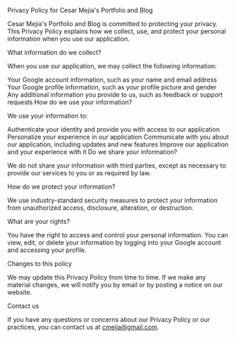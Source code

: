 Privacy Policy for Cesar Mejia's Portfolio and Blog

Cesar Mejia's Portfolio and Blog is committed to protecting your privacy. This Privacy Policy explains how we collect, use, and protect your personal information when you use our application.

What information do we collect?

When you use our application, we may collect the following information:

Your Google account information, such as your name and email address
Your Google profile information, such as your profile picture and gender
Any additional information you provide to us, such as feedback or support requests
How do we use your information?

We use your information to:

Authenticate your identity and provide you with access to our application
Personalize your experience in our application
Communicate with you about our application, including updates and new features
Improve our application and your experience with it
Do we share your information?

We do not share your information with third parties, except as necessary to provide our services to you or as required by law.

How do we protect your information?

We use industry-standard security measures to protect your information from unauthorized access, disclosure, alteration, or destruction.

What are your rights?

You have the right to access and control your personal information. You can view, edit, or delete your information by logging into your Google account and accessing your profile.

Changes to this policy

We may update this Privacy Policy from time to time. If we make any material changes, we will notify you by email or by posting a notice on our website.

Contact us

If you have any questions or concerns about our Privacy Policy or our practices, you can contact us at cmejia@gmail.com.
